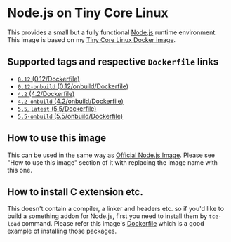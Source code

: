 Node.js on Tiny Core Linux
=========================

This provides a small but a fully functional [Node.js](https://nodejs.org/) runtime environment. This image is based on my [Tiny Core Linux Docker image](https://hub.docker.com/r/tatsushid/tinycore/).

## Supported tags and respective `Dockerfile` links

- [`0.12` (0.12/Dockerfile)](https://github.com/tatsushid/docker-tinycore-node/blob/master/0.12/Dockerfile)
- [`0.12-onbuild` (0.12/onbuild/Dockerfile)](https://github.com/tatsushid/docker-tinycore-node/blob/master/0.12/onbuild/Dockerfile)
- [`4.2` (4.2/Dockerfile)](https://github.com/tatsushid/docker-tinycore-node/blob/master/4.2/Dockerfile)
- [`4.2-onbuild` (4.2/onbuild/Dockerfile)](https://github.com/tatsushid/docker-tinycore-node/blob/master/4.2/onbuild/Dockerfile)
- [`5.5`, `latest` (5.5/Dockerfile)][Latest Dockerfile]
- [`5.5-onbuild` (5.5/onbuild/Dockerfile)](https://github.com/tatsushid/docker-tinycore-node/blob/master/5.5/onbuild/Dockerfile)

## How to use this image

This can be used in the same way as [Official Node.js Image](https://hub.docker.com/_/node/). Please see "How to use this image" section of it with replacing the image name with this one.

## How to install C extension etc.

This doesn't contain a compiler, a linker and headers etc. so if you'd like to build a something addon for Node.js, first you need to install them by `tce-load` command. Please refer this image's [Dockerfile][Latest Dockerfile] which is a good example of installing those packages.

[Latest Dockerfile]: https://github.com/tatsushid/docker-tinycore-node/blob/master/5.5/Dockerfile
